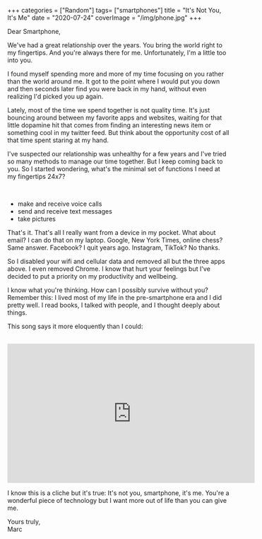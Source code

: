 +++
categories = ["Random"]
tags= ["smartphones"]
title = "It's Not You, It's Me"
date = "2020-07-24"
coverImage = "/img/phone.jpg"
+++

Dear Smartphone, 

We've had a great relationship over the years. You bring the world right to my fingertips. And you're always there for me. Unfortunately, I'm a little too into you. 

<!--more-->

I found myself spending more and more of my time focusing on you rather than the world around me. It got to the point where I would put you down and then seconds later find you were back in my hand, without even realizing I'd picked you up again.

Lately, most of the time we spend together is not quality time. It's just bouncing around between my favorite apps and websites, waiting for that little dopamine hit that comes from finding an interesting news item or something cool in my twitter feed. But think about the opportunity cost of all that time spent staring at my hand.

I've suspected our relationship was unhealthy for a few years and I've tried so many methods to manage our time together. But I keep coming back to you. So I started wondering, what's the minimal set of functions I need at my fingertips 24x7?

<br>

- make and receive voice calls
- send and receive text messages
- take pictures

That's it. That's all I really want from a device in my pocket. What about email? I can do that on my laptop. Google, New York Times, online chess? Same answer. Facebook? I quit years ago. Instagram, TikTok? No thanks.

So I disabled your wifi and cellular data and removed all but the three apps above. I even removed Chrome. I know that hurt your feelings but I've decided to put a priority on my productivity and wellbeing.

I know what you're thinking. How can I possibly survive without you? Remember this: I lived most of my life in the pre-smartphone era and I did pretty well. I read books, I talked with people, and I thought deeply about things.

This song says it more eloquently than I could:

<br>

<iframe width="560" height="315" src="https://www.youtube.com/embed/GHnfcd_k2O4" frameborder="0" allow="accelerometer; autoplay; encrypted-media; gyroscope; picture-in-picture" allowfullscreen></iframe>

I know this is a cliche but it's true: It's not you, smartphone, it's me. You're a wonderful piece of technology but I want more out of life than you can give me.

Yours truly,  
Marc
